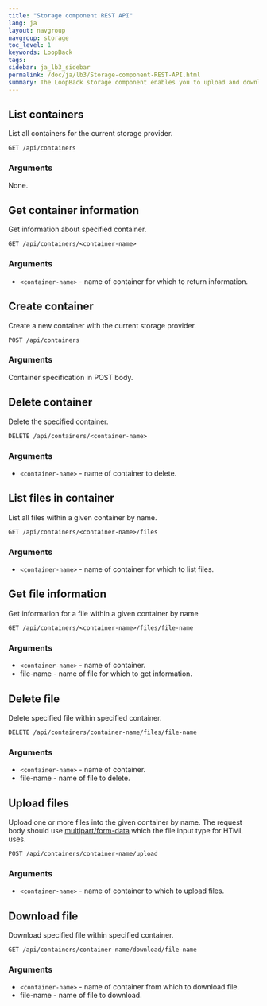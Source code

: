 ```yaml
---
title: "Storage component REST API"
lang: ja
layout: navgroup
navgroup: storage
toc_level: 1
keywords: LoopBack
tags:
sidebar: ja_lb3_sidebar
permalink: /doc/ja/lb3/Storage-component-REST-API.html
summary: The LoopBack storage component enables you to upload and download files to cloud storage providers and the local (server) file system.  It has Node.js and REST APIs.
---
```


## List containers

List all containers for the current storage provider. 

`GET /api/containers`

### Arguments

None.

## Get container information

Get information about specified container.

`GET /api/containers/<container-name>`

### Arguments

* `<container-name>` - name of container for which to return information.

## Create container

Create a new container with the current storage provider.

`POST /api/containers`

### Arguments

Container specification in POST body.

## Delete container

Delete the specified container.

`DELETE /api/containers/<container-name>`

### Arguments

* `<container-name>` - name of container to delete.

## List files in container

List all files within a given container by name.

`GET /api/containers/<container-name>/files`

### Arguments

* `<container-name>` - name of container for which to list files.

## Get file information

Get information for a file within a given container by name

`GET /api/containers/<container-name>/files/file-name`

### Arguments

* `<container-name>` - name of container.
* file-name - name of file for which to get information.

## Delete file

Delete specified file within specified container.

`DELETE /api/containers/container-name/files/file-name`

### Arguments

* `<container-name>` - name of container.
* file-name - name of file to delete.

## Upload files

Upload one or more files into the given container by name.
The request body should use [multipart/form-data](https://www.ietf.org/rfc/rfc2388.txt) which the file input type for HTML uses.

`POST /api/containers/container-name/upload`

### Arguments

* `<container-name>` - name of container to which to upload files.

## Download file

Download specified file within specified container.

`GET /api/containers/container-name/download/file-name`

### Arguments

* `<container-name>` - name of container from which to download file.
* file-name - name of file to download.
